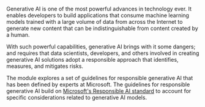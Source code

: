Generative AI is one of the most powerful advances in technology ever. It enables developers to build applications that consume machine learning models trained with a large volume of data from across the Internet to generate new content that can be indistinguishable from content created by a human.

With such powerful capabilities, generative AI brings with it some dangers; and requires that data scientists, developers, and others involved in creating generative AI solutions adopt a responsible approach that identifies, measures, and mitigates risks.

The module explores a set of guidelines for responsible generative AI that has been defined by experts at Microsoft. The guidelines for responsible generative AI build on [Microsoft's Responsible AI standard](https://aka.ms/RAI) to account for specific considerations related to generative AI models.
